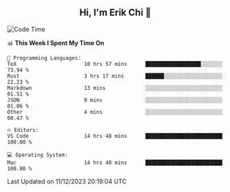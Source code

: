 <h2 align="center"> Hi, I'm Erik Chi 👋 </h2>

<table>
    
<!--START_SECTION:waka-->
![Code Time](http://img.shields.io/badge/Code%20Time-2%2C613%20hrs%2047%20mins-blue)

📊 **This Week I Spent My Time On** 

```text
💬 Programming Languages: 
TeX                      10 hrs 57 mins      ██████████████████░░░░░░░   73.94 % 
Rust                     3 hrs 17 mins       ██████░░░░░░░░░░░░░░░░░░░   22.23 % 
Markdown                 13 mins             ░░░░░░░░░░░░░░░░░░░░░░░░░   01.51 % 
JSON                     9 mins              ░░░░░░░░░░░░░░░░░░░░░░░░░   01.06 % 
Other                    4 mins              ░░░░░░░░░░░░░░░░░░░░░░░░░   00.47 % 

🔥 Editors: 
VS Code                  14 hrs 48 mins      █████████████████████████   100.00 % 

💻 Operating System: 
Mac                      14 hrs 48 mins      █████████████████████████   100.00 % 
```


 Last Updated on 11/12/2023 20:19:04 UTC
<!--END_SECTION:waka-->
</td></tr>
</table>